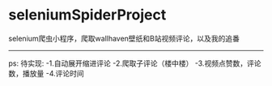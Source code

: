# seleniumSpiderProject
selenium爬虫小程序，爬取wallhaven壁纸和B站视频评论，以及我的追番

***
ps:
  待实现:
  -1.自动展开缩进评论
  -2.爬取子评论（楼中楼）
  -3.视频点赞数，评论数，播放量
  -4.评论时间
